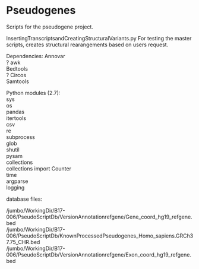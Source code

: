 # Pseudogenes

Scripts for the pseudogene project. 

InsertingTranscriptsandCreatingStructuralVariants.py 
For testing the master scripts, creates structural rearangements based on users request. 


Dependencies: 
Annovar  
? awk  
Bedtools  
? Circos   
Samtools  

Python modules (2.7):  
sys  
os  
pandas  
itertools  
csv  
re  
subprocess  
glob  
shutil  
pysam  
collections  
collections import Counter  
time  
argparse  
logging  

database files: 

/jumbo/WorkingDir/B17-006/PseudoScriptDb/VersionAnnotationrefgene/Gene_coord_hg19_refgene.bed  
/jumbo/WorkingDir/B17-006/PseudoScriptDb/KnownProcessedPseudogenes_Homo_sapiens.GRCh37.75_CHR.bed  
/jumbo/WorkingDir/B17-006/PseudoScriptDb/VersionAnnotationrefgene/Exon_coord_hg19_refgene.bed  

